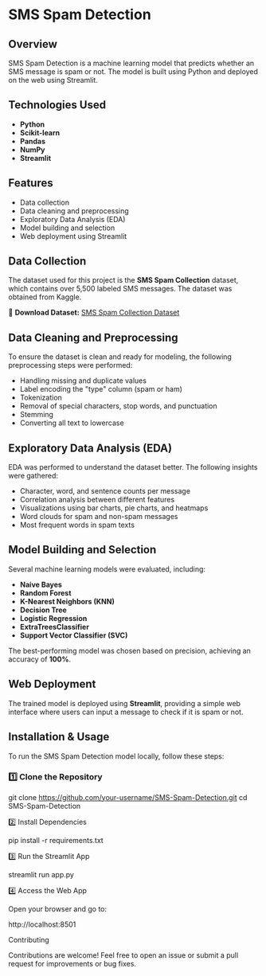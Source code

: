 # SMS Spam Detection

## Overview
SMS Spam Detection is a machine learning model that predicts whether an SMS message is spam or not. The model is built using Python and deployed on the web using Streamlit.

## Technologies Used
- **Python**
- **Scikit-learn**
- **Pandas**
- **NumPy**
- **Streamlit**

## Features
- Data collection
- Data cleaning and preprocessing
- Exploratory Data Analysis (EDA)
- Model building and selection
- Web deployment using Streamlit

## Data Collection
The dataset used for this project is the **SMS Spam Collection** dataset, which contains over 5,500 labeled SMS messages. The dataset was obtained from Kaggle.

🔗 **Download Dataset:** [SMS Spam Collection Dataset](https://www.kaggle.com/datasets/uciml/sms-spam-collection-dataset)

## Data Cleaning and Preprocessing
To ensure the dataset is clean and ready for modeling, the following preprocessing steps were performed:
- Handling missing and duplicate values
- Label encoding the "type" column (spam or ham)
- Tokenization
- Removal of special characters, stop words, and punctuation
- Stemming
- Converting all text to lowercase

## Exploratory Data Analysis (EDA)
EDA was performed to understand the dataset better. The following insights were gathered:
- Character, word, and sentence counts per message
- Correlation analysis between different features
- Visualizations using bar charts, pie charts, and heatmaps
- Word clouds for spam and non-spam messages
- Most frequent words in spam texts

## Model Building and Selection
Several machine learning models were evaluated, including:
- **Naive Bayes**
- **Random Forest**
- **K-Nearest Neighbors (KNN)**
- **Decision Tree**
- **Logistic Regression**
- **ExtraTreesClassifier**
- **Support Vector Classifier (SVC)**

The best-performing model was chosen based on precision, achieving an accuracy of **100%**.

## Web Deployment
The trained model is deployed using **Streamlit**, providing a simple web interface where users can input a message to check if it is spam or not.

## Installation & Usage
To run the SMS Spam Detection model locally, follow these steps:

### **1️⃣ Clone the Repository**

git clone https://github.com/your-username/SMS-Spam-Detection.git
cd SMS-Spam-Detection

2️⃣ Install Dependencies

pip install -r requirements.txt

3️⃣ Run the Streamlit App

streamlit run app.py

4️⃣ Access the Web App

Open your browser and go to:

http://localhost:8501

Contributing

Contributions are welcome! Feel free to open an issue or submit a pull request for improvements or bug fixes.
```sh
